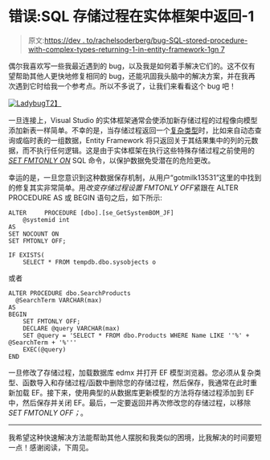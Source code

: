 # 错误:SQL 存储过程在实体框架中返回-1

> 原文:[https://dev . to/rachelsoderberg/bug-SQL-stored-procedure-with-complex-types-returning-1-in-entity-framework-1gn 7](https://dev.to/rachelsoderberg/bug-sql-stored-procedure-with-complex-types-returning-1-in-entity-framework-1gn7)

偶尔我喜欢写一些我最近遇到的 bug，以及我是如何着手解决它们的。这不仅有望帮助其他人更快地修复相同的 bug，还能巩固我头脑中的解决方案，并在我再次遇到它时给我一个参考点。所以不多说了，让我们来看看这个 bug 吧！

[![Ladybug](../Images/3f428b6ff8a603ea93bfb00a653f54de.png)T2】](https://res.cloudinary.com/practicaldev/image/fetch/s--t_YRuOd5--/c_limit%2Cf_auto%2Cfl_progressive%2Cq_auto%2Cw_880/https://media.mnn.com/assets/images/2017/05/lady-bug-on-leaf.jpg.653x0_q80_crop-smart.jpg)

一旦连接上，Visual Studio 的实体框架通常会使添加新存储过程的过程像向模型添加新表一样简单。不幸的是，当存储过程返回一个[复杂类型](https://docs.microsoft.com/en-us/ef/ef6/modeling/designer/data-types/complex-types)时，比如来自动态查询或临时表的一组数据，Entity Framework 将只返回关于其结果集中的列的元数据，而不执行任何逻辑。这是由于实体框架在执行这些特殊存储过程之前使用的 *[SET FMTONLY ON](https://docs.microsoft.com/en-us/sql/t-sql/statements/set-fmtonly-transact-sql?view=sql-server-2017)* SQL 命令，以保护数据免受潜在的危险更改。

幸运的是，一旦您意识到这种数据保存机制，从用户“gotmilk13531”这里的中找到的修复其实非常简单。用*改变存储过程设置 FMTONLY OFF*紧跟在 ALTER PROCEDURE AS 或 BEGIN 语句之后，如下所示:

```
ALTER     PROCEDURE [dbo].[se_GetSystemBOM_JF]
    @systemid int
AS
SET NOCOUNT ON
SET FMTONLY OFF;

IF EXISTS(
    SELECT * FROM tempdb.dbo.sysobjects o 
```

或者

```
ALTER PROCEDURE dbo.SearchProducts
  @SearchTerm VARCHAR(max)
AS
BEGIN
    SET FMTONLY OFF;
    DECLARE @query VARCHAR(max)
    SET @query = 'SELECT * FROM dbo.Products WHERE Name LIKE ''%' + @SearchTerm + '%'''
    EXEC(@query)
END 
```

一旦修改了存储过程，加载数据库 edmx 并打开 EF 模型浏览器。您必须从复杂类型、函数导入和存储过程/函数中删除您的存储过程，然后保存，我通常在此时重新加载 EF。接下来，使用典型的从数据库更新模型的方法将存储过程添加到 EF 中，然后保存并关闭 EF。最后，一定要返回并再次修改您的存储过程，以移除*SET FMTONLY OFF；*。

* * *

我希望这种快速解决方法能帮助其他人摆脱和我类似的困境，比我解决的时间要短一点！感谢阅读，下周见。